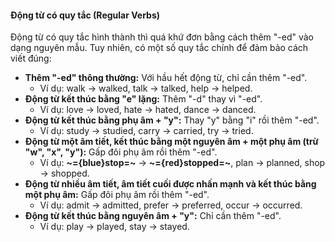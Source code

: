 
#### Động từ có quy tắc (Regular Verbs)

Động từ có quy tắc hình thành thì quá khứ đơn bằng cách thêm "-ed" vào dạng nguyên mẫu. Tuy nhiên, có một số quy tắc chính để đảm bảo cách viết đúng:

- **Thêm "-ed" thông thường:** Với hầu hết động từ, chỉ cần thêm "-ed".
    - Ví dụ: walk → walked, talk → talked, help → helped.
- **Động từ kết thúc bằng "e" lặng:** Thêm "-d" thay vì "-ed".
    - Ví dụ: love → loved, hate → hated, dance → danced.
- **Động từ kết thúc bằng phụ âm + "y":** Thay "y" bằng "i" rồi thêm "-ed".
    - Ví dụ: study → studied, carry → carried, try → tried.
- **Động từ một âm tiết, kết thúc bằng một nguyên âm + một phụ âm (trừ "w", "x", "y"):** Gấp đôi phụ âm rồi thêm "-ed".
    - Ví dụ: **~={blue}stop=~** → **~={red}stopped=~**, plan → planned, shop → shopped.
- **Động từ nhiều âm tiết, âm tiết cuối được nhấn mạnh và kết thúc bằng một phụ âm:** Gấp đôi phụ âm rồi thêm "-ed".
    - Ví dụ: admit → admitted, prefer → preferred, occur → occurred.
- **Động từ kết thúc bằng nguyên âm + "y":** Chỉ cần thêm "-ed".
    - Ví dụ: play → played, stay → stayed.

